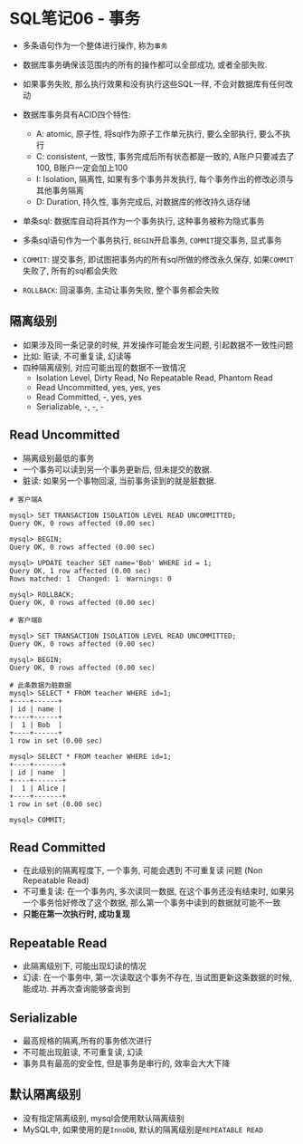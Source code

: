 # SQL笔记06 - 事务

* 多条语句作为一个整体进行操作, 称为`事务`
* 数据库事务确保该范围内的所有的操作都可以全部成功, 或者全部失败.
* 如果事务失败, 那么执行效果和没有执行这些SQL一样, 不会对数据库有任何改动
* 数据库事务具有ACID四个特性:
  * A: atomic, 原子性, 将sql作为原子工作单元执行, 要么全部执行, 要么不执行
  * C: consistent, 一致性, 事务完成后所有状态都是一致的, A账户只要减去了100, B账户一定会加上100
  * I: Isolation, 隔离性, 如果有多个事务并发执行, 每个事务作出的修改必须与其他事务隔离
  * D: Duration, 持久性, 事务完成后, 对数据库的修改持久话存储

* 单条sql: 数据库自动将其作为一个事务执行, 这种事务被称为隐式事务

* 多条sql语句作为一个事务执行, `BEGIN`开启事务, `COMMIT`提交事务, 显式事务
* `COMMIT`: 提交事务, 即试图把事务内的所有sql所做的修改永久保存, 如果`COMMIT`失败了, 所有的sql都会失败
* `ROLLBACK`: 回滚事务, 主动让事务失败, 整个事务都会失败

## 隔离级别

* 如果涉及同一条记录的时候, 并发操作可能会发生问题, 引起数据不一致性问题
* 比如: 赃读, 不可重复读, 幻读等
* 四种隔离级别, 对应可能出现的数据不一致情况
  * Isolation Level,  Dirty Read, No Repeatable Read, Phantom Read
  * Read Uncommitted, yes,        yes,                yes
  * Read Committed,   -,          yes,                yes
  * Serializable,     -,          -,                  -

## Read Uncommitted

* 隔离级别最低的事务
* 一个事务可以读到另一个事务更新后, 但未提交的数据. 
* 脏读: 如果另一个事物回滚, 当前事务读到的就是脏数据.

```shell
# 客户端A

mysql> SET TRANSACTION ISOLATION LEVEL READ UNCOMMITTED;
Query OK, 0 rows affected (0.00 sec)

mysql> BEGIN;
Query OK, 0 rows affected (0.00 sec)

mysql> UPDATE teacher SET name='Bob' WHERE id = 1;
Query OK, 1 row affected (0.00 sec)
Rows matched: 1  Changed: 1  Warnings: 0

mysql> ROLLBACK;
Query OK, 0 rows affected (0.00 sec)
```

```shell
# 客户端B

mysql> SET TRANSACTION ISOLATION LEVEL READ UNCOMMITTED;
Query OK, 0 rows affected (0.00 sec)

mysql> BEGIN;
Query OK, 0 rows affected (0.00 sec)

# 此条数据为脏数据
mysql> SELECT * FROM teacher WHERE id=1;
+----+------+
| id | name |
+----+------+
|  1 | Bob  |
+----+------+
1 row in set (0.00 sec)

mysql> SELECT * FROM teacher WHERE id=1;
+----+-------+
| id | name  |
+----+-------+
|  1 | Alice |
+----+-------+
1 row in set (0.00 sec)

mysql> COMMIT;
```

## Read Committed

* 在此级别的隔离程度下, 一个事务, 可能会遇到 不可重复读 问题 (Non Repeatable Read)
* 不可重复读: 在一个事务内, 多次读同一数据, 在这个事务还没有结束时, 如果另一个事务恰好修改了这个数据, 那么第一个事务中读到的数据就可能不一致
* **只能在第一次执行时, 成功复现**

## Repeatable Read

* 此隔离级别下, 可能出现幻读的情况
* 幻读: 在一个事务中, 第一次读取这个事务不存在, 当试图更新这条数据的时候, 能成功. 并再次查询能够查询到

## Serializable

* 最高规格的隔离,所有的事务依次进行
* 不可能出现脏读, 不可重复读, 幻读
* 事务具有最高的安全性, 但是事务是串行的, 效率会大大下降

## 默认隔离级别

* 没有指定隔离级别, mysql会使用默认隔离级别
* MySQL中, 如果使用的是`InnoDB`, 默认的隔离级别是`REPEATABLE READ`

